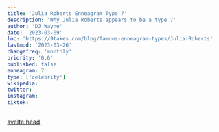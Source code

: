 ```yaml
---
title: 'Julia Roberts Enneagram Type 7'
description: 'Why Julia Roberts appears to be a type 7'
author: 'DJ Wayne'
date: '2023-03-09'
loc: 'https://9takes.com/blog/famous-enneagram-types/Julia-Roberts'
lastmod: '2023-03-26'
changefreq: 'monthly'
priority: '0.6'
published: false
enneagram: 7
type: ['celebrity']
wikipedia:
twitter:
instagram:
tiktok:
---
```


<svelte:head>

  <!-- <meta property="og:image" content="https://9takes.com/types/6s/Julia-Roberts.webp" /> -->
  <link rel="canonical" href="https://9takes.com/blog/famous-enneagram-types/Julia-Roberts">
</svelte:head>
<!-- <script>
	import  PopCard  from "../../../lib/components/atoms/PopCard.svelte";
</script>
<div
	style="display: flex;
    justify-content: center;
    margin: 1rem 0;
	"
>
	<PopCard
		image={`/types/6s/${'Julia-Roberts'}.webp`}
		showIcon={false}
		text="Julia Roberts"
		subtext=""
	/>
</div> -->
